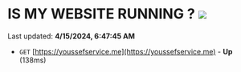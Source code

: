 # IS MY WEBSITE RUNNING ? [![](https://img.shields.io/static/v1?label=Sponsor&message=%E2%9D%A4&logo=GitHub&color=%23fe8e86)](https://github.com/sponsors/<username>)

Last updated: **4/15/2024, 6:47:45 AM**

- `GET` [https://youssefservice.me](https://youssefservice.me) - **Up** (138ms)
